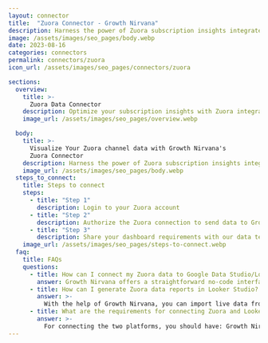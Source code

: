 ```yaml
---
layout: connector
title:  "Zuora Connector - Growth Nirvana"
description: Harness the power of Zuora subscription insights integrated into Looker Studio for strategic subscription management decisions.
image: /assets/images/seo_pages/body.webp
date: 2023-08-16
categories: connectors
permalink: connectors/zuora
icon_url: /assets/images/seo_pages/connectors/zuora

sections:
  overview:
    title: >-
      Zuora Data Connector
    description: Optimize your subscription insights with Zuora integration. Seamlessly merge subscription data from Zuora with Looker Studio's analytical capabilities, unlocking insights that drive subscription strategies, revenue analysis, and operational excellence.
    image_url: /assets/images/seo_pages/overview.webp

  body:
    title: >-
      Visualize Your Zuora channel data with Growth Nirvana's
      Zuora Connector
    description: Harness the power of Zuora subscription insights integrated into Looker Studio for strategic subscription management decisions.
    image_url: /assets/images/seo_pages/body.webp
  steps_to_connect:
    title: Steps to connect
    steps:
      - title: "Step 1"
        description: Login to your Zuora account
      - title: "Step 2"
        description: Authorize the Zuora connection to send data to Growth Nirvana
      - title: "Step 3"
        description: Share your dashboard requirements with our data team. We will build the report for you.
    image_url: /assets/images/seo_pages/steps-to-connect.webp
  faq:
    title: FAQs
    questions:
      - title: How can I connect my Zuora data to Google Data Studio/Looker Studio?
        answer: Growth Nirvana offers a straightforward no-code interface to connect to Zuora data sources.
      - title: How can I generate Zuora data reports in Looker Studio?
        answer: >-
          With the help of Growth Nirvana, you can import live data from Zuora into Looker Studio. These data can be viewed in charts, tables, and dashboards to generate branded reports that can be shared instantly.
      - title: What are the requirements for connecting Zuora and Looker Studio?
        answer: >-
          For connecting the two platforms, you should have: Growth Nirvana Account and Zuora Ads Account
---
```

